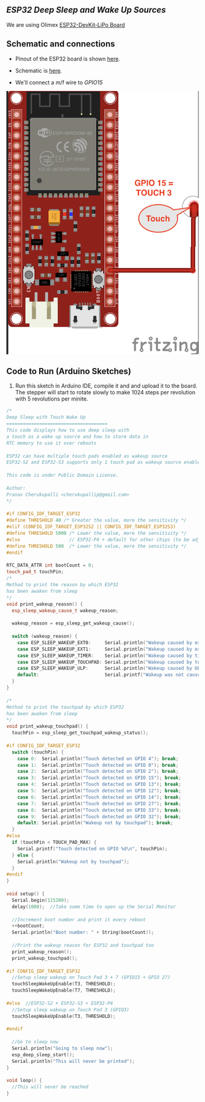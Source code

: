 ## *ESP32 Deep Sleep and Wake Up Sources*

We are using Olimex [ESP32-DevKit-LiPo Board](https://github.com/OLIMEX/ESP32-DevKit-LiPo/blob/master/DOCS/ESP32-DevKit-LiPo-user-manual.pdf) 

## Schematic and connections

- Pinout of the ESP32 board is shown [here](images/olimex_esp32.png).

- Schematic is [here](images/schematic_stepper.png).

- We'll connect a m/f wire to _GPIO15_

![alt text](images/deep_sleep_touch.png)


## Code to Run (Arduino Sketches)

1. Run this sketch in Arduino IDE, compile it and and upload it to the board. The stepper will start to rotate slowly to make 1024 steps per revolution with 5 revolutions per minite.

```cpp
/*
Deep Sleep with Touch Wake Up
=====================================
This code displays how to use deep sleep with
a touch as a wake up source and how to store data in
RTC memory to use it over reboots

ESP32 can have multiple touch pads enabled as wakeup source
ESP32-S2 and ESP32-S3 supports only 1 touch pad as wakeup source enabled

This code is under Public Domain License.

Author:
Pranav Cherukupalli <cherukupallip@gmail.com>
*/

#if CONFIG_IDF_TARGET_ESP32
#define THRESHOLD 40 /* Greater the value, more the sensitivity */
#elif (CONFIG_IDF_TARGET_ESP32S2 || CONFIG_IDF_TARGET_ESP32S3)
#define THRESHOLD 5000 /* Lower the value, more the sensitivity */
#else                  // ESP32-P4 + default for other chips (to be adjusted) */
#define THRESHOLD 500  /* Lower the value, more the sensitivity */
#endif

RTC_DATA_ATTR int bootCount = 0;
touch_pad_t touchPin;
/*
Method to print the reason by which ESP32
has been awaken from sleep
*/
void print_wakeup_reason() {
  esp_sleep_wakeup_cause_t wakeup_reason;

  wakeup_reason = esp_sleep_get_wakeup_cause();

  switch (wakeup_reason) {
    case ESP_SLEEP_WAKEUP_EXT0:     Serial.println("Wakeup caused by external signal using RTC_IO"); break;
    case ESP_SLEEP_WAKEUP_EXT1:     Serial.println("Wakeup caused by external signal using RTC_CNTL"); break;
    case ESP_SLEEP_WAKEUP_TIMER:    Serial.println("Wakeup caused by timer"); break;
    case ESP_SLEEP_WAKEUP_TOUCHPAD: Serial.println("Wakeup caused by touchpad"); break;
    case ESP_SLEEP_WAKEUP_ULP:      Serial.println("Wakeup caused by ULP program"); break;
    default:                        Serial.printf("Wakeup was not caused by deep sleep: %d\n", wakeup_reason); break;
  }
}

/*
Method to print the touchpad by which ESP32
has been awaken from sleep
*/
void print_wakeup_touchpad() {
  touchPin = esp_sleep_get_touchpad_wakeup_status();

#if CONFIG_IDF_TARGET_ESP32
  switch (touchPin) {
    case 0:  Serial.println("Touch detected on GPIO 4"); break;
    case 1:  Serial.println("Touch detected on GPIO 0"); break;
    case 2:  Serial.println("Touch detected on GPIO 2"); break;
    case 3:  Serial.println("Touch detected on GPIO 15"); break;
    case 4:  Serial.println("Touch detected on GPIO 13"); break;
    case 5:  Serial.println("Touch detected on GPIO 12"); break;
    case 6:  Serial.println("Touch detected on GPIO 14"); break;
    case 7:  Serial.println("Touch detected on GPIO 27"); break;
    case 8:  Serial.println("Touch detected on GPIO 33"); break;
    case 9:  Serial.println("Touch detected on GPIO 32"); break;
    default: Serial.println("Wakeup not by touchpad"); break;
  }
#else
  if (touchPin < TOUCH_PAD_MAX) {
    Serial.printf("Touch detected on GPIO %d\n", touchPin);
  } else {
    Serial.println("Wakeup not by touchpad");
  }
#endif
}

void setup() {
  Serial.begin(115200);
  delay(1000);  //Take some time to open up the Serial Monitor

  //Increment boot number and print it every reboot
  ++bootCount;
  Serial.println("Boot number: " + String(bootCount));

  //Print the wakeup reason for ESP32 and touchpad too
  print_wakeup_reason();
  print_wakeup_touchpad();

#if CONFIG_IDF_TARGET_ESP32
  //Setup sleep wakeup on Touch Pad 3 + 7 (GPIO15 + GPIO 27)
  touchSleepWakeUpEnable(T3, THRESHOLD);
  touchSleepWakeUpEnable(T7, THRESHOLD);

#else  //ESP32-S2 + ESP32-S3 + ESP32-P4
  //Setup sleep wakeup on Touch Pad 3 (GPIO3)
  touchSleepWakeUpEnable(T3, THRESHOLD);

#endif

  //Go to sleep now
  Serial.println("Going to sleep now");
  esp_deep_sleep_start();
  Serial.println("This will never be printed");
}

void loop() {
  //This will never be reached
}

```

